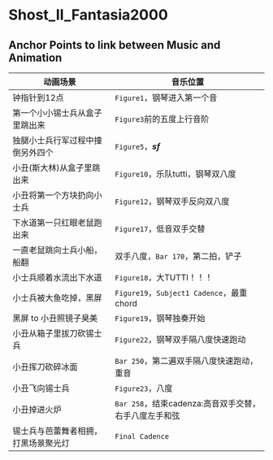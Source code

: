 # Shost_II_Fantasia2000

## Anchor Points to link between Music and Animation

| **动画场景** | **音乐位置** |  
| --- | --- |  
| 钟指针到12点 | `Figure1`，钢琴进入第一个音 |
| 第一个小小锡士兵从盒子里跳出来 | `Figure3`前的五度上行音阶 |
| 独腿小士兵行军过程中撞倒另外四个 | `Figure5`，***sf*** |
| 小丑(斯大林)从盒子里跳出来 | `Figure10`，乐队tutti，钢琴双八度 |
| 小丑将第一个方块扔向小士兵 | `Figure12`，钢琴双手反向双八度 |
| 下水道第一只红眼老鼠跑出来 | `Figure17`，低音双手交替 |
| 一直老鼠跳向士兵小船，船翻 | 双手八度，`Bar 170`，第二拍，铲子 |
| 小士兵顺着水流出下水道 | `Figure18`，大TUTTI！！！ |
| 小士兵被大鱼吃掉，黑屏 | `Figure19`，`Subject1 Cadence`，最重chord |
| 黑屏 to 小丑照镜子臭美 | `Figure19`，钢琴独奏开始 |
| 小丑从箱子里拔刀砍锡士兵 | `Figure22`，钢琴双手隔八度快速跑动 |
| 小丑挥刀砍碎冰面 | `Bar 250`，第二遍双手隔八度快速跑动，重音 |
| 小丑飞向锡士兵 | `Figure23`，八度 |
| 小丑掉进火炉 | `Bar 258`，结束cadenza:高音双手交替，右手八度左手和弦 |
| 锡士兵与芭蕾舞者相拥，打黑场景聚光灯 | `Final Cadence` |